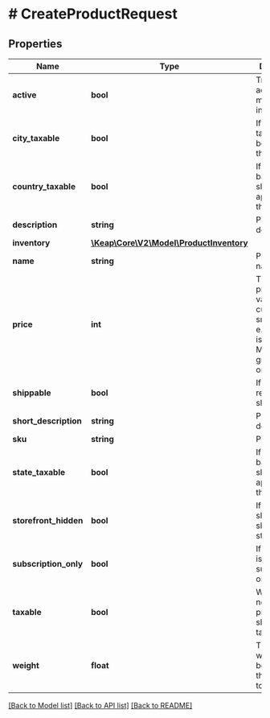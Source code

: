 # # CreateProductRequest

## Properties

Name | Type | Description | Notes
------------ | ------------- | ------------- | -------------
**active** | **bool** | True means active, False means inactive | [optional]
**city_taxable** | **bool** | If city-based taxes should be applied to this product | [optional]
**country_taxable** | **bool** | If country-based taxes should be applied to this product | [optional]
**description** | **string** | Product long description | [optional]
**inventory** | [**\Keap\Core\V2\Model\ProductInventory**](ProductInventory.md) |  | [optional]
**name** | **string** | Product name |
**price** | **int** | The product price. The value is in the currency’s smallest unit. e.g. $12.50 is 1250. Must be greater than or equal to 0. |
**shippable** | **bool** | If the product requires shipping | [optional]
**short_description** | **string** | Product short description |
**sku** | **string** | Product SKU | [optional]
**state_taxable** | **bool** | If state-based taxes should be applied to this product | [optional]
**storefront_hidden** | **bool** | If the product should not be shown in the storefront | [optional]
**subscription_only** | **bool** | If the product is a subscription-only product | [optional]
**taxable** | **bool** | Whether or not the product should be taxed | [optional]
**weight** | **float** | The product weight. Must be greater than or equal to 0. | [optional]

[[Back to Model list]](../../README.md#models) [[Back to API list]](../../README.md#endpoints) [[Back to README]](../../README.md)
